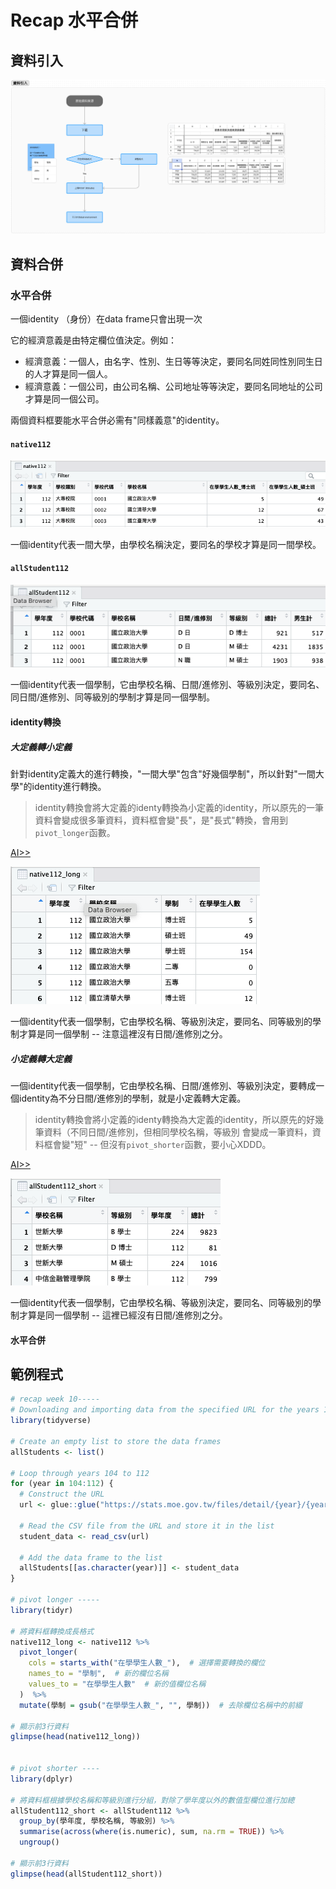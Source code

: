 # Recap 水平合併


## 資料引入

[![](../img/2024-04-27-06-15-11.png)](https://www.figma.com/file/JF501BeiuwS0C1Hz0tfCyh/Untitled?type=whiteboard&node-id=2%3A3686&t=BARRjc7ixXajW9ay-1)


## 資料合併

### 水平合併

一個identity （身份）在data frame只會出現一次

它的經濟意義是由特定欄位值決定。例如：

  - 經濟意義：一個人，由名字、性別、生日等等決定，要同名同姓同性別同生日的人才算是同一個人。
  - 經濟意義：一個公司，由公司名稱、公司地址等等決定，要同名同地址的公司才算是同一個公司。

兩個資料框要能水平合併必需有"同樣義意"的identity。

#### `native112`

![](../img/2024-04-27-09-06-05.png)

一個identity代表一間大學，由學校名稱決定，要同名的學校才算是同一間學校。

#### `allStudent112`

![](../img/2024-04-27-09-07-03.png)

一個identity代表一個學制，它由學校名稱、日間/進修別、等級別決定，要同名、同日間/進修別、同等級別的學制才算是同一個學制。

#### identity轉換

##### 大定義轉小定義

針對identity定義大的進行轉換，"一間大學"包含"好幾個學制"，所以針對"一間大學"的identity進行轉換。

> identity轉換會將大定義的identy轉換為小定義的identity，所以原先的一筆資料會變成很多筆資料，資料框會變"長"，是"長式"轉換，會用到`pivot_longer`函數。

[AI>>](./week10-prompt.md#大定義轉小定義)

![](../img/2024-04-27-09-38-13.png)

一個identity代表一個學制，它由學校名稱、等級別決定，要同名、同等級別的學制才算是同一個學制 -- 注意這裡沒有日間/進修別之分。

##### 小定義轉大定義

一個identity代表一個學制，它由學校名稱、日間/進修別、等級別決定，要轉成一個identity為不分日間/進修別的學制，就是小定義轉大定義。

> identity轉換會將小定義的identy轉換為大定義的identity，所以原先的好幾筆資料（不同日間/進修別，但相同學校名稱，等級別 會變成一筆資料，資料框會變"短" -- 但沒有`pivot_shorter`函數，要小心XDDD。

[AI>>](./week10-prompt.md#小定義轉大定義)

![](../img/2024-04-27-09-56-47.png)

一個identity代表一個學制，它由學校名稱、等級別決定，要同名、同等級別的學制才算是同一個學制 -- 這裡已經沒有日間/進修別之分。

#### 水平合併



## 範例程式

```r
# recap week 10-----
# Downloading and importing data from the specified URL for the years 104 to 112
library(tidyverse)

# Create an empty list to store the data frames
allStudents <- list()

# Loop through years 104 to 112
for (year in 104:112) {
  # Construct the URL
  url <- glue::glue("https://stats.moe.gov.tw/files/detail/{year}/{year}_student.csv")
  
  # Read the CSV file from the URL and store it in the list
  student_data <- read_csv(url)
  
  # Add the data frame to the list
  allStudents[[as.character(year)]] <- student_data
}

# pivot longer -----
library(tidyr)

# 將資料框轉換成長格式
native112_long <- native112 %>%
  pivot_longer(
    cols = starts_with("在學學生人數_"),  # 選擇需要轉換的欄位
    names_to = "學制",  # 新的欄位名稱
    values_to = "在學學生人數"  # 新的值欄位名稱
  )  %>%
  mutate(學制 = gsub("在學學生人數_", "", 學制))  # 去除欄位名稱中的前綴

# 顯示前3行資料
glimpse(head(native112_long))


# pivot shorter ----
library(dplyr)

# 將資料框根據學校名稱和等級別進行分組，對除了學年度以外的數值型欄位進行加總
allStudent112_short <- allStudent112 %>%
  group_by(學年度, 學校名稱, 等級別) %>%
  summarise(across(where(is.numeric), sum, na.rm = TRUE)) %>%
  ungroup()

# 顯示前3行資料
glimpse(head(allStudent112_short))
```
